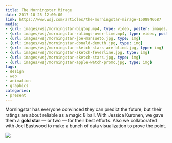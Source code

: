 ```yaml
---
title: The Morningstar Mirage
date: 2017-10-25 12:00:00
link: https://www.wsj.com/articles/the-morningstar-mirage-1508946687
media:
- {url: images/wsj/morningstar-bigtop.mp4, type: video, poster: images/wsj/morningstar-bigtop-poster.jpg}
- {url: images/wsj/morningstar-ratings-over-time.mp4, type: video, poster: images/wsj/morningstar-ratings-over-time-poster.jpg}
- {url: images/wsj/morningstar-joe-mansueto.jpg, type: img}
- {url: images/wsj/morningstar-donald-demuth.jpg, type: img}
- {url: images/wsj/morningstar-sketch-stars-are-blind.jpg, type: img}
- {url: images/wsj/morningstar-sketch-feverline.jpg, type: img}
- {url: images/wsj/morningstar-sketch-stars.jpg, type: img}
- {url: images/wsj/morningstar-apple-watch-promo.jpg, type: img}
tags:
- design
- web
- animation
- graphics
categories:
- present
---
```


Morningstar has everyone convinced they can predict the future, but their ratings are about reliable as a magic 8 ball. With Jessica Kuronen, we gave them a **gold star** — or two — for their best efforts. Also we collaborated with Joel Eastwood to make a bunch of data visualization to prove the point.



<img src="/images/wsj/morningstar-5-stars.gif"/>